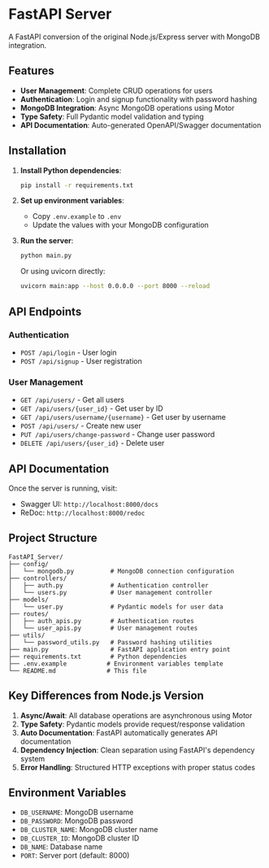 # FastAPI Server

A FastAPI conversion of the original Node.js/Express server with MongoDB integration.

## Features

- **User Management**: Complete CRUD operations for users
- **Authentication**: Login and signup functionality with password hashing
- **MongoDB Integration**: Async MongoDB operations using Motor
- **Type Safety**: Full Pydantic model validation and typing
- **API Documentation**: Auto-generated OpenAPI/Swagger documentation

## Installation

1. **Install Python dependencies**:
   ```bash
   pip install -r requirements.txt
   ```

2. **Set up environment variables**:
   - Copy `.env.example` to `.env`
   - Update the values with your MongoDB configuration

3. **Run the server**:
   ```bash
   python main.py
   ```
   
   Or using uvicorn directly:
   ```bash
   uvicorn main:app --host 0.0.0.0 --port 8000 --reload
   ```

## API Endpoints

### Authentication
- `POST /api/login` - User login
- `POST /api/signup` - User registration

### User Management
- `GET /api/users/` - Get all users
- `GET /api/users/{user_id}` - Get user by ID
- `GET /api/users/username/{username}` - Get user by username
- `POST /api/users/` - Create new user
- `PUT /api/users/change-password` - Change user password
- `DELETE /api/users/{user_id}` - Delete user

## API Documentation

Once the server is running, visit:
- Swagger UI: `http://localhost:8000/docs`
- ReDoc: `http://localhost:8000/redoc`

## Project Structure

```
FastAPI_Server/
├── config/
│   └── mongodb.py          # MongoDB connection configuration
├── controllers/
│   ├── auth.py             # Authentication controller
│   └── users.py            # User management controller
├── models/
│   └── user.py             # Pydantic models for user data
├── routes/
│   ├── auth_apis.py        # Authentication routes
│   └── user_apis.py        # User management routes
├── utils/
│   └── password_utils.py   # Password hashing utilities
├── main.py                 # FastAPI application entry point
├── requirements.txt        # Python dependencies
├── .env.example           # Environment variables template
└── README.md              # This file
```

## Key Differences from Node.js Version

1. **Async/Await**: All database operations are asynchronous using Motor
2. **Type Safety**: Pydantic models provide request/response validation
3. **Auto Documentation**: FastAPI automatically generates API documentation
4. **Dependency Injection**: Clean separation using FastAPI's dependency system
5. **Error Handling**: Structured HTTP exceptions with proper status codes

## Environment Variables

- `DB_USERNAME`: MongoDB username
- `DB_PASSWORD`: MongoDB password
- `DB_CLUSTER_NAME`: MongoDB cluster name
- `DB_CLUSTER_ID`: MongoDB cluster ID
- `DB_NAME`: Database name
- `PORT`: Server port (default: 8000)
